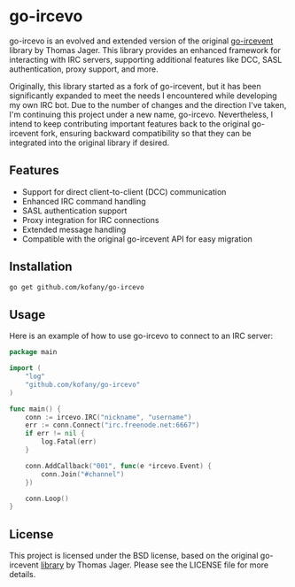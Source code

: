 # go-ircevo

go-ircevo is an evolved and extended version of the original [go-ircevent](https://github.com/thoj/go-ircevent) library by Thomas Jager. This library provides an enhanced framework for interacting with IRC servers, supporting additional features like DCC, SASL authentication, proxy support, and more.

Originally, this library started as a fork of go-ircevent, but it has been significantly expanded to meet the needs I encountered while developing my own IRC bot. Due to the number of changes and the direction I've taken, I'm continuing this project under a new name, go-ircevo. Nevertheless, I intend to keep contributing important features back to the original go-ircevent fork, ensuring backward compatibility so that they can be integrated into the original library if desired.

## Features

- Support for direct client-to-client (DCC) communication
- Enhanced IRC command handling
- SASL authentication support
- Proxy integration for IRC connections
- Extended message handling
- Compatible with the original go-ircevent API for easy migration

## Installation

```bash
go get github.com/kofany/go-ircevo
```

## Usage

Here is an example of how to use go-ircevo to connect to an IRC server:

```go
package main

import (
    "log"
    "github.com/kofany/go-ircevo"
)

func main() {
    conn := ircevo.IRC("nickname", "username")
    err := conn.Connect("irc.freenode.net:6667")
    if err != nil {
        log.Fatal(err)
    }

    conn.AddCallback("001", func(e *ircevo.Event) {
        conn.Join("#channel")
    })

    conn.Loop()
}
```

## License

This project is licensed under the BSD license, based on the original go-ircevent [library](https://github.com/thoj/go-ircevent) by Thomas Jager. Please see the LICENSE file for more details.
